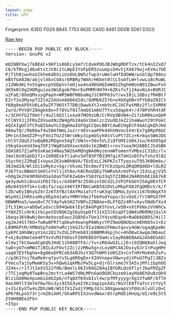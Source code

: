 ```yaml
---
layout: page
title: GPG
---
```


Fingerprint: 63ED FD29 B845 7753 662E CA0D 8491 DD0B 5D61 D3C0


<a href="/gpg-raw.html">Raw key</a>

<pre>
-----BEGIN PGP PUBLIC KEY BLOCK-----
Version: GnuPG v2

mQINBFXwj7kBEAC+9KF1s0GEcySmfrCdukPObJBJWOgRDFTzx/tCk4nIZxQ7cVeI
C6/kTMvgjd6uKtstJV8c2tLWpEIYoFpER5zuuepiO4vVjX40J9wj+EVAu7UEssLa
PjT1h8jwuhoUIkhe6dDXiiUsDUL0W5zfwp3ruWelwHfEdGWW/wsblQp788ozPlgQ
mB5fGA8ZW/abjvlAkvCG6sr6RBRy7WAh/H6bet0lCL5smfLW+lvwLu8cRuWLoEfV
z1ZWb4KLYn5SqmvcpVGDpVvlmOjxw4na96GHQImWdSZhghH0UxN91Z0wvFxXwtnb
dK5kNlOgZ4DRgujoo3WsEgobfNnrEoPMMh9H7H+6ZKsfxfj24avNiA+BORJCD3M0
u2FaE/8OeQMxsygPaph+WR5W8FN0baNqJ1C0PP63s7/wvI8jL1Q8szfMABt7Vsyw
EZrf2o3MyxpT2ZtA22AUsmAQ66d2dc/QdMb6ZIYG+eXmXgON+VFYb8aINICVynLm
Y68g8eAPOtU6La5wZF7965tT7DBjDwwkXt2+mb9cKCJUCFwtM0z2flc5XRR8/xzY
2urU/PVVQYZ8Agkk8o+F78VuT0I7AmQX1m6U7TYsu5dqpk4r/470PVhR4tdFUdz4
+/3CHtFG2TOmtf/4u2lkDIlixAa97MO9zUB/CrRVp9BVW4+Zi7zbM8kunQARAQAB
tClNYXJjIFRoZXVuaXNzZW4gPG10aGV1bmlzc2VuODJAZ21haWwuY29tPokCOAQT
AQIAIgUCVfCPuQIbAwYLCQgHAwIGFQgCCQoLBBYCAwECHgECF4AACgkQhJHdC11h
08AwTQ//RbRbw74u50AfWmLJuzrr4EV+aaPPk44hhNVonIX4rEx7g0RpP6UCHuVZ
IM+1n33mdZZP+yFXn1TGzZtWrsWky3ipmbSyk0sVluPt7ZCz+K+6qxSWmJDOoTYn
chl5Y2Qq5JtwQqB62RDgno5AgT/UWJs+50v5VLZiQfGMIiU6kJsu/K4XO5gdxfDl
z9kqXasmVd3mq7OF1YWg8SA9XxwcKA0v1k2BWDl+res7xoa3H26BECJS4SBKoPgE
SOAS8S7ZjaPb5xKae34Nay5W2bAMQhgWA0NyzenmWTomenYVMbxiC31DirlvAkm4
Jmolbn9SqhD2fi+IkR0Exkfl1ahs5dT85P7B33M7giXT4H1n0tFvfxhz9l02F2sN
SSychhjZ2RqEI+UywsIK3sW0hNVA/TDzExLCJKPKIsTTyqssuT95JKBOmbs/3aBv
38Jmd2d/Wl1Oi1oMykz+Sgr/VksmLTDc0mcFIYCKzGpnLQRqQRQd8D+lOLRZnJR3
PJ67YxcNBmUtSm9lxYVl1jXt6o/h0CRnUQEy7hWRxkArmVFVyrJIdsLgjV35eeD1
+hOg3k2hk9R9bhOSa3daVfGF62wG0+YS03Yp33q5TZIBB42N4ROS6Eibb7kBvVtc
qe3ydwhSi8nuVzPDI7bi+/m3O8F9rZ5dkintDCd2L2VP2FkGbY25Ag0EVfCPuQEQ
ANz043S9TSk+1vBifo/vqiX46YIRfBKCwKB592OVLuMkpFO8JFgQMDcV/k/fJyNy
lZD/wEyIBhyGZ4rZz6TXYBzl8AYMu1aYzTrwK3qCSBMoL3yVx1i67Dd0gXfAEiYC
WSyHXiIhRXsuHky9EpX4JahvYMMYV0e2fbkPodYopo/2cvUoE/frtNPGX7PFOMKI
OBWWMnaS/wwo8vC7CY4pfwkSH27VBPuZZN8Ae+8LPfQZz4RtvAyv5NdbfXs46iMo
2fL31Wcu+aDQwCyGsccb94QwbklEyC8AGPgKSYovL/w5B+nXtPeNxzVVWhCwcZ91
YtNXZ5lcHrKitkcpotDV8QKZgS6yUspDft31XISlKsqOf2dW4sM6RMUjGslAAdOe
1beqx1KV0wNjOen4eXoceEaucZG8hExTUe3JY4zu9Eqv8+RwDb6Q8DS/HillBoHn
sgJmJ4St76U+fwKw8FRflqGkwh4owngP6WGycYPZ9wUQNUQxcmEH065v1+EznKiH
L89MkPtM/XMNUSpTo0mYwMzjSkGJS/9Ia1NmUzFHmutqxvy4GW/ogaqKpeNcnwU3
1yKPC1Hh0WzyV1Az2Q17vZULIPVeb03j6BBMR4kpjhc+4hOKwCAwgmJNbauCvKa5
F+Aj8u5Netem4PTXvVvMIFOOocFZ0PK0EOY9aHcv1ayRABEBAAGJAh8EGAECAAkF
AlXwj7kCGwwACgkQhJHdC11h08BTFA//Yv+zR6dwGILijE+i9ZQN88aXlJegNGt+
twD+yU7nmMW1TiBILAzFOvt2Zcj2zM6w5g+zLoyNPCA6JDvxyOJrI+PugHPm/8Bl
uaq07E5fbghm+8g06oDFRCeb3ANJhiY3Q7h0MYzU0SZX+CnfnMrMxKmhZsFupU0l
//p3K1Yni76aMoHrqfpvYs5Lg0ROgEerXIHVnopxVNw+ydjVPuG7PgIl3BZs0MP3
FVmcuTajSyMwmKSy3v+hQwG1qkMbzPw5Lg+djrGlrsmeJY3A5sjMfcibphOOl376
JZ4k+/r1fJt2eXS522fHb/BmelL9KIV66b28AqIBYGRLQoXFlyrJbwFMZpZFMHXK
/7TCjoqMy8TwpBny2mcYrLa4WS7dNLMPnGaU9G8Ckoze0iayHA0EhDu8zQh9B0uI
BlziGU8NeXpumGiUdGIpG/nfq8XTK9sbIvl4w/pfMfyyygrXg1VfwNF/6TTATcLH
9an3NYlY3m7mT6w7bv3yi9I5G3ymIYKz3apzpnXdirNsVlE8fYaTnrztYVyTrogS
z+31cEyXTw4sZDhzW0/W5IfX1ZxdjY9MpJdJc30XgwwapVzF0UcAlvUlzQ+CKba/
aP670LpoS73rjrmZ0iAHt/GhaRPSIXznvdWaxr8trpMdEiHnUq/dI/e9L5t5rZx4
ZtHH0BEeZFk=
=I5pc
-----END PGP PUBLIC KEY BLOCK-----
</pre>
